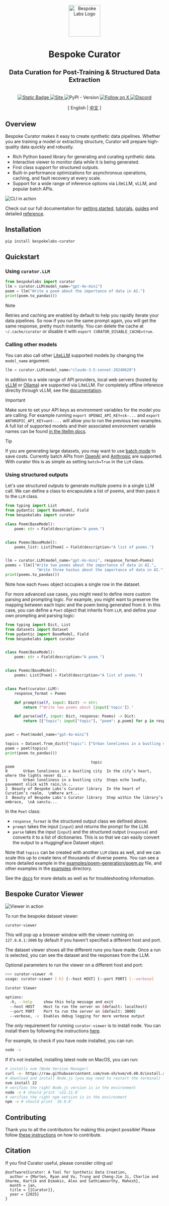 <p align="center">
  <a href="https://bespokelabs.ai/" target="_blank">
    <picture>
      <source media="(prefers-color-scheme: light)" width="100px" srcset="docs/Bespoke-Labs-Logomark-Red-crop.png">
      <img alt="Bespoke Labs Logo" width="100px" src="docs/Bespoke-Labs-Logomark-Red-crop.png">
    </picture>
  </a>
</p>

<h1 align="center">Bespoke Curator</h1>
<h3 align="center" style="font-size: 20px; margin-bottom: 4px">Data Curation for Post-Training & Structured Data Extraction</h3>
<br/>

<p align="center">
  <a href="https://docs.bespokelabs.ai/bespoke-curator/getting-started">
    <img alt="Static Badge" src="https://img.shields.io/badge/Docs-docs.bespokelabs.ai-blue?style=flat&link=https%3A%2F%2Fdocs.bespokelabs.ai">
  </a>
  <a href="https://bespokelabs.ai/">
    <img alt="Site" src="https://img.shields.io/badge/Site-bespokelabs.ai-blue?link=https%3A%2F%2Fbespokelabs.ai"/>
  </a>
  <img alt="PyPI - Version" src="https://img.shields.io/pypi/v/bespokelabs-curator">
  <a href="https://twitter.com/bespokelabsai">
    <img src="https://img.shields.io/twitter/follow/bespokelabsai" alt="Follow on X" />
  </a>
  <a href="https://discord.gg/KqpXvpzVBS">
    <img alt="Discord" src="https://img.shields.io/discord/1230990265867698186">
  </a>
</p>
<div align="center">
[ English | <a href="README_zh.md">中文</a> ]
</div>


## Overview


Bespoke Curator makes it easy to create synthetic data pipelines. Whether you are training a model or extracting structure, Curator will prepare high-quality data quickly and robustly.

* Rich Python based library for generating and curating synthetic data.
* Interactive viewer to monitor data while it is being generated.
* First class support for structured outputs.
* Built-in performance optimizations for asynchronous operations, caching, and fault recovery at every scale.
* Support for a wide range of inference options via LiteLLM, vLLM, and popular batch APIs.

![CLI in action](docs/curator-cli.gif)

Check out our full documentation for [getting started](https://docs.bespokelabs.ai/bespoke-curator/getting-started), [tutorials](https://docs.bespokelabs.ai/bespoke-curator/tutorials), [guides](https://docs.bespokelabs.ai/bespoke-curator/how-to-guides) and detailed [reference](https://docs.bespokelabs.ai/bespoke-curator/api-reference/llm-api-documentation).

## Installation

```bash
pip install bespokelabs-curator
```

## Quickstart

### Using `curator.LLM`

```python
from bespokelabs import curator
llm = curator.LLM(model_name="gpt-4o-mini")
poem = llm("Write a poem about the importance of data in AI.")
print(poem.to_pandas())
```

> [!NOTE]
> Retries and caching are enabled by default to help you rapidly iterate your data pipelines.
> So now if you run the same prompt again, you will get the same response, pretty much instantly.
> You can delete the cache at `~/.cache/curator` or disable it with `export CURATOR_DISABLE_CACHE=true`.

### Calling other models
You can also call other [LiteLLM](https://docs.litellm.ai/docs/) supported models by
changing the `model_name` argument.

```python
llm = curator.LLM(model_name="claude-3-5-sonnet-20240620")
```

In addition to a wide range of API providers, local web servers (hosted by [vLLM](https://docs.bespokelabs.ai/bespoke-curator/how-to-guides/using-vllm-with-curator#online-mode-server) or [Ollama](https://docs.bespokelabs.ai/bespoke-curator/how-to-guides/using-ollama-with-curator)) are supported via LiteLLM. For completely offline inference directly through vLLM, see the [documentation](https://docs.bespokelabs.ai/bespoke-curator/how-to-guides/using-vllm-with-curator#offline-mode-local).

> [!IMPORTANT]
> Make sure to set your API keys as environment variables for the model you are calling. For example running `export OPENAI_API_KEY=sk-...` and `export ANTHROPIC_API_KEY=ant-...` will allow you to run the previous two examples. A full list of supported models and their associated environment variable names can be found [in the litellm docs](https://docs.litellm.ai/docs/providers).

> [!TIP]
> If you are generating large datasets, you may want to use [batch mode](https://docs.bespokelabs.ai/bespoke-curator/tutorials/save-usdusdusd-with-batch-mode) to save costs. Currently batch APIs from [OpenAI](https://platform.openai.com/docs/guides/batch) and [Anthropic](https://docs.anthropic.com/en/docs/build-with-claude/message-batches) are supported. With curator this is as simple as setting `batch=True` in the `LLM` class.

### Using structured outputs

Let's use structured outputs to generate multiple poems in a single LLM call. We can define a class to encapsulate a list of poems,
and then pass it to the `LLM` class.

```python
from typing import List
from pydantic import BaseModel, Field
from bespokelabs import curator

class Poem(BaseModel):
    poem: str = Field(description="A poem.")


class Poems(BaseModel):
    poems_list: List[Poem] = Field(description="A list of poems.")


llm = curator.LLM(model_name="gpt-4o-mini", response_format=Poems)
poems = llm(["Write two poems about the importance of data in AI.", 
              "Write three haikus about the importance of data in AI."])
print(poems.to_pandas())
```

Note how each `Poems` object occupies a single row in the dataset. 


For more advanced use cases, you might need to define more custom parsing and prompting logic. For example, you might want to preserve the mapping between each topic and the poem being generated from it. In this case, you can define a `Poet` object that inherits from `LLM`, and define your own prompting and parsing logic:

```python
from typing import Dict, List
from datasets import Dataset
from pydantic import BaseModel, Field
from bespokelabs import curator


class Poem(BaseModel):
    poem: str = Field(description="A poem.")


class Poems(BaseModel):
    poems: List[Poem] = Field(description="A list of poems.")


class Poet(curator.LLM):
    response_format = Poems

    def prompt(self, input: Dict) -> str:
        return f"Write two poems about {input['topic']}."

    def parse(self, input: Dict, response: Poems) -> Dict:
        return [{"topic": input["topic"], "poem": p.poem} for p in response.poems]


poet = Poet(model_name="gpt-4o-mini")

topics = Dataset.from_dict({"topic": ["Urban loneliness in a bustling city", "Beauty of Bespoke Labs's Curator library"]})
poem = poet(topics)
print(poem.to_pandas())
```
```
                                      topic                                               poem
0       Urban loneliness in a bustling city  In the city’s heart, where the lights never di...
1       Urban loneliness in a bustling city  Steps echo loudly, pavement slick with rain,\n...
2  Beauty of Bespoke Labs's Curator library  In the heart of Curation’s realm,  \nWhere art...
3  Beauty of Bespoke Labs's Curator library  Step within the library’s embrace,  \nA sanctu...
```
In the `Poet` class:
* `response_format` is the structured output class we defined above.
* `prompt` takes the input (`input`) and returns the prompt for the LLM.
* `parse` takes the input (`input`) and the structured output (`response`) and converts it to a list of dictionaries. This is so that we can easily convert the output to a HuggingFace Dataset object.

Note that `topics` can be created with another `LLM` class as well,
and we can scale this up to create tens of thousands of diverse poems.
You can see a more detailed example in the [examples/poem-generation/poem.py](examples/poem-generation/poem.py) file,
and other examples in the [examples](examples) directory.

See the [docs](https://docs.bespokelabs.ai/) for more details as well as
for troubleshooting information.

## Bespoke Curator Viewer

![Viewer in action](docs/curator-viewer.gif)

To run the bespoke dataset viewer:

```bash
curator-viewer
```

This will pop up a browser window with the viewer running on `127.0.0.1:3000` by default if you haven't specified a different host and port.

The dataset viewer shows all the different runs you have made. Once a run is selected, you can see the dataset and the responses from the LLM.

Optional parameters to run the viewer on a different host and port:
```bash
>>> curator-viewer -h
usage: curator-viewer [-h] [--host HOST] [--port PORT] [--verbose]

Curator Viewer

options:
  -h, --help     show this help message and exit
  --host HOST    Host to run the server on (default: localhost)
  --port PORT    Port to run the server on (default: 3000)
  --verbose, -v  Enables debug logging for more verbose output
```

The only requirement for running `curator-viewer` is to install node. You can install them by following the instructions [here](https://nodejs.org/en/download/package-manager).

For example, to check if you have node installed, you can run:

```bash
node -v
```

If it's not installed, installing latest node on MacOS, you can run:

```bash
# installs nvm (Node Version Manager)
curl -o- https://raw.githubusercontent.com/nvm-sh/nvm/v0.40.0/install.sh | bash
# download and install Node.js (you may need to restart the terminal)
nvm install 22
# verifies the right Node.js version is in the environment
node -v # should print `v22.11.0`
# verifies the right npm version is in the environment
npm -v # should print `10.9.0`
```

## Contributing
Thank you to all the contributors for making this project possible!
Please follow [these instructions](CONTRIBUTING.md) on how to contribute.

## Citation
If you find Curator useful, please consider citing us!

```
@software{Curator: A Tool for Synthetic Data Creation,
  author = {Marten, Ryan and Vu, Trung and Cheng-Jie Ji, Charlie and Sharma, Kartik and Dimakis, Alex and Sathiamoorthy, Mahesh},
  month = jan,
  title = {{Curator}},
  year = {2025}
}
```
